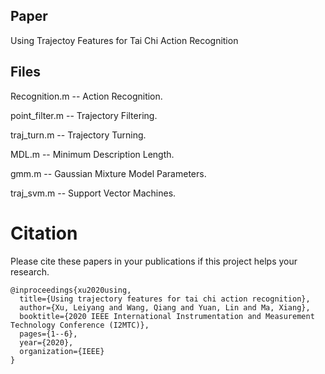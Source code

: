 ## Paper
Using Trajectoy Features for Tai Chi Action Recognition 

## Files

Recognition.m -- Action Recognition.

point_filter.m -- Trajectory Filtering.

traj_turn.m -- Trajectory Turning.

MDL.m -- Minimum Description Length.

gmm.m -- Gaussian Mixture Model Parameters.

traj_svm.m -- Support Vector Machines.

# Citation
Please cite these papers in your publications if this project helps your research.

    @inproceedings{xu2020using,
      title={Using trajectory features for tai chi action recognition},
      author={Xu, Leiyang and Wang, Qiang and Yuan, Lin and Ma, Xiang},
      booktitle={2020 IEEE International Instrumentation and Measurement Technology Conference (I2MTC)},
      pages={1--6},
      year={2020},
      organization={IEEE}
    }
    
